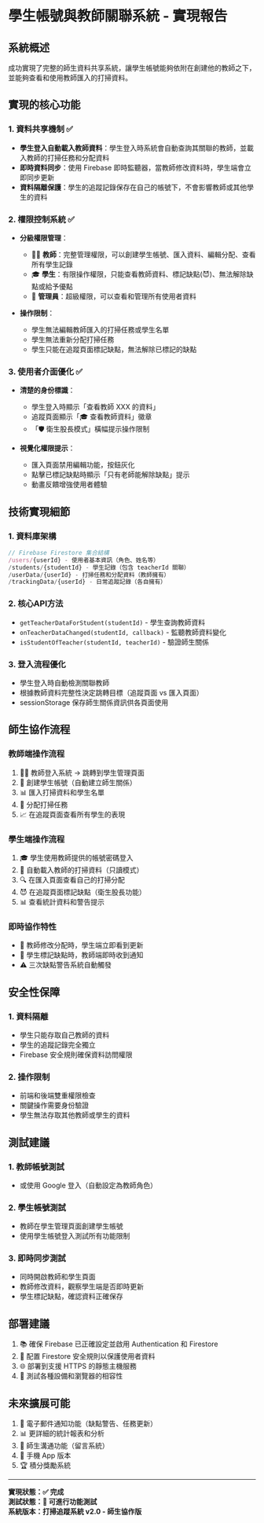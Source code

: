 # 學生帳號與教師關聯系統 - 實現報告

## 系統概述
成功實現了完整的師生資料共享系統，讓學生帳號能夠依附在創建他的教師之下，並能夠查看和使用教師匯入的打掃資料。

## 實現的核心功能

### 1. 資料共享機制 ✅
- **學生登入自動載入教師資料**：學生登入時系統會自動查詢其關聯的教師，並載入教師的打掃任務和分配資料
- **即時資料同步**：使用 Firebase 即時監聽器，當教師修改資料時，學生端會立即同步更新
- **資料隔離保護**：學生的追蹤記錄保存在自己的帳號下，不會影響教師或其他學生的資料

### 2. 權限控制系統 ✅
- **分級權限管理**：
  - 👨‍🏫 **教師**：完整管理權限，可以創建學生帳號、匯入資料、編輯分配、查看所有學生記錄
  - 🎓 **學生**：有限操作權限，只能查看教師資料、標記缺點(😈)、無法解除缺點或給予優點
  - 👑 **管理員**：超級權限，可以查看和管理所有使用者資料

- **操作限制**：
  - 學生無法編輯教師匯入的打掃任務或學生名單
  - 學生無法重新分配打掃任務
  - 學生只能在追蹤頁面標記缺點，無法解除已標記的缺點

### 3. 使用者介面優化 ✅
- **清楚的身份標識**：
  - 學生登入時顯示「查看教師 XXX 的資料」
  - 追蹤頁面顯示「🎓 查看教師資料」徽章
  - 「🛡️ 衛生股長模式」橫幅提示操作限制

- **視覺化權限提示**：
  - 匯入頁面禁用編輯功能，按鈕灰化
  - 點擊已標記缺點時顯示「只有老師能解除缺點」提示
  - 動畫反饋增強使用者體驗

## 技術實現細節

### 1. 資料庫架構
```javascript
// Firebase Firestore 集合結構
/users/{userId} - 使用者基本資訊（角色、姓名等）
/students/{studentId} - 學生記錄（包含 teacherId 關聯）
/userData/{userId} - 打掃任務和分配資料（教師擁有）
/trackingData/{userId} - 日常追蹤記錄（各自擁有）
```

### 2. 核心API方法
- `getTeacherDataForStudent(studentId)` - 學生查詢教師資料
- `onTeacherDataChanged(studentId, callback)` - 監聽教師資料變化
- `isStudentOfTeacher(studentId, teacherId)` - 驗證師生關係

### 3. 登入流程優化
- 學生登入時自動檢測關聯教師
- 根據教師資料完整性決定跳轉目標（追蹤頁面 vs 匯入頁面）
- sessionStorage 保存師生關係資訊供各頁面使用

## 師生協作流程

### 教師端操作流程
1. 👨‍🏫 教師登入系統 → 跳轉到學生管理頁面
2. 📝 創建學生帳號（自動建立師生關係）
3. 📊 匯入打掃資料和學生名單
4. 🎯 分配打掃任務
5. 📈 在追蹤頁面查看所有學生的表現

### 學生端操作流程
1. 🎓 學生使用教師提供的帳號密碼登入
2. 📖 自動載入教師的打掃資料（只讀模式）
3. 🔍 在匯入頁面查看自己的打掃分配
4. 😈 在追蹤頁面標記缺點（衛生股長功能）
5. 📊 查看統計資料和警告提示

### 即時協作特性
- 🔄 教師修改分配時，學生端立即看到更新
- 📡 學生標記缺點時，教師端即時收到通知
- ⚠️ 三次缺點警告系統自動觸發

## 安全性保障

### 1. 資料隔離
- 學生只能存取自己教師的資料
- 學生的追蹤記錄完全獨立
- Firebase 安全規則確保資料訪問權限

### 2. 操作限制
- 前端和後端雙重權限檢查
- 關鍵操作需要身份驗證
- 學生無法存取其他教師或學生的資料

## 測試建議

### 1. 教師帳號測試
- 或使用 Google 登入（自動設定為教師角色）

### 2. 學生帳號測試
- 教師在學生管理頁面創建學生帳號
- 使用學生帳號登入測試所有功能限制

### 3. 即時同步測試
- 同時開啟教師和學生頁面
- 教師修改資料，觀察學生端是否即時更新
- 學生標記缺點，確認資料正確保存

## 部署建議

1. 📚 確保 Firebase 已正確設定並啟用 Authentication 和 Firestore
2. 🔐 配置 Firestore 安全規則以保護使用者資料
3. 🌐 部署到支援 HTTPS 的靜態主機服務
4. 📱 測試各種設備和瀏覽器的相容性

## 未來擴展可能

1. 📧 電子郵件通知功能（缺點警告、任務更新）
2. 📊 更詳細的統計報表和分析
3. 💬 師生溝通功能（留言系統）
4. 📱 手機 App 版本
5. 🏆 積分獎勵系統

---

**實現狀態：✅ 完成**  
**測試狀態：🔄 可進行功能測試**  
**系統版本：打掃追蹤系統 v2.0 - 師生協作版**
